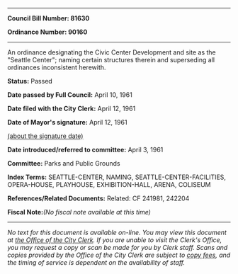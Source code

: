 

********

**Council Bill Number: 81630**
   
**Ordinance Number: 90160**
********

 An ordinance designating the Civic Center Development and site as the "Seattle Center"; naming certain structures therein and superseding all ordinances inconsistent herewith.

**Status:** Passed
   
**Date passed by Full Council:** April 10, 1961
   
**Date filed with the City Clerk:** April 12, 1961
   
**Date of Mayor's signature:** April 12, 1961
   
[(about the signature date)](/~public/approvaldate.htm)
   
   
   
**Date introduced/referred to committee:** April 3, 1961
   
**Committee:** Parks and Public Grounds
   
   
**Index Terms:** SEATTLE-CENTER, NAMING, SEATTLE-CENTER-FACILITIES, OPERA-HOUSE, PLAYHOUSE, EXHIBITION-HALL, ARENA, COLISEUM

**References/Related Documents:** Related: CF 241981, 242204

**Fiscal Note:**_(No fiscal note available at this time)_
********

_No text for this document is available on-line. You may view this document at [the Office of the City Clerk](http://www.seattle.gov/leg/clerk/contactUs.htm). If you are unable to visit the Clerk's Office, you may request a copy or scan be made for you by Clerk staff. Scans and copies provided by the Office of the City Clerk are subject to [copy fees](http://clerk.seattle.gov/~public/clerkfees.htm), and the timing of service is dependent on the availability of staff._

